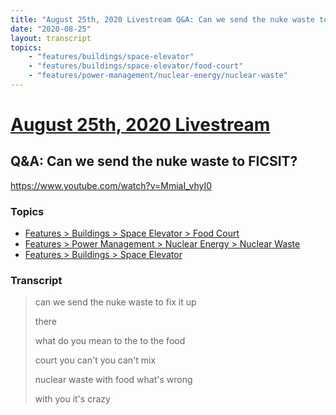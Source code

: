 ```yaml
---
title: "August 25th, 2020 Livestream Q&A: Can we send the nuke waste to FICSIT?"
date: "2020-08-25"
layout: transcript
topics:
    - "features/buildings/space-elevator"
    - "features/buildings/space-elevator/food-court"
    - "features/power-management/nuclear-energy/nuclear-waste"
---
```

# [August 25th, 2020 Livestream](../2020-08-25.md)
## Q&A: Can we send the nuke waste to FICSIT?
https://www.youtube.com/watch?v=MmiaI_vhyI0

### Topics
* [Features > Buildings > Space Elevator > Food Court](../topics/features/buildings/space-elevator/food-court.md)
* [Features > Power Management > Nuclear Energy > Nuclear Waste](../topics/features/power-management/nuclear-energy/nuclear-waste.md)
* [Features > Buildings > Space Elevator](../topics/features/buildings/space-elevator.md)

### Transcript

> can we send the nuke waste to fix it up
> 
> there
> 
> what do you mean to the to the food
> 
> court you can't you can't mix
> 
> nuclear waste with food what's wrong
> 
> with you it's crazy
> 
